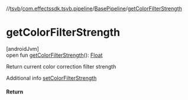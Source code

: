 //[tsvb](../../../index.md)/[com.effectssdk.tsvb.pipeline](../index.md)/[BasePipeline](index.md)/[getColorFilterStrength](get-color-filter-strength.md)

# getColorFilterStrength

[androidJvm]\
open fun [getColorFilterStrength](get-color-filter-strength.md)(): [Float](https://kotlinlang.org/api/latest/jvm/stdlib/kotlin/-float/index.html)

Return current color correction filter strength

Additional info [setColorFilterStrength](set-color-filter-strength.md)

#### Return
